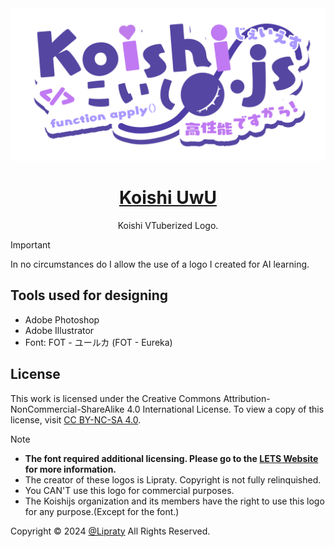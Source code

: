 <div align="center">
  <a href="https://koishi.chat/?uwu" target="_blank">
    <img width="560" src="./koishi-uwu.png" alt="logo">
  </a>
  <h1 id="koishi"><a href="https://koishi.chat/?uwu" target="_blank">Koishi UwU</a></h1>
  <p>Koishi VTuberized Logo.</p>

</div>

> [!Important]
> In no circumstances do I allow the use of a logo I created for AI learning.

## Tools used for designing

- Adobe Photoshop
- Adobe Illustrator
- Font: FOT - ユールカ (FOT - Eureka)

## License

This work is licensed under the Creative Commons Attribution-NonCommercial-ShareAlike 4.0 International License. To view a copy of this license, visit [CC BY-NC-SA 4.0](https://creativecommons.org/licenses/by-nc-sa/4.0/).


> [!NOTE]
> - **The font required additional licensing. Please go to the [LETS Website](https://lets.fontworks.co.jp/) for more information.**
> - The creator of these logos is Lipraty. Copyright is not fully relinquished.
> - You CAN'T use this logo for commercial purposes.
> - The Koishijs organization and its members have the right to use this logo for any purpose.(Except for the font.)

Copyright © 2024 [@Lipraty](https://github.com/Lipraty) All Rights Reserved.

